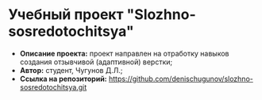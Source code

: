 # Учебный проект "Slozhno-sosredotochitsya"
* **Описание проекта:** проект направлен на отработку навыков создания отзывчивой (адаптивной) верстки;
* **Автор:** студент, Чугунов Д.Л.;
* **Ссылка на репозиторий:** https://github.com/denischugunov/slozhno-sosredotochitsya.git
